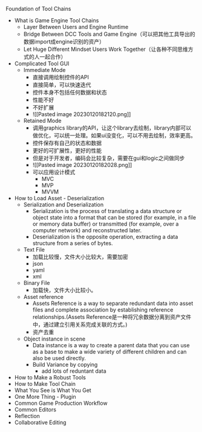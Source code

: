 Foundation of Tool Chains
-   What is Game Engine Tool Chains
	-   Layer Between Users and Engine Runtime
	-   Bridge Between DCC Tools and Game Engine（可以把其他工具导出的数据import成engine识别的资产）
	-   Let Huge Different Mindset Users Work Together（让各种不同思维方式的人一起合作）
-   ﻿﻿Complicated Tool GUI
	-   Immediate Mode
		- 直接调用绘制控件的API
		- 直接简单，可以快速迭代
		- 控件本身不包括任何数据和状态
		- 性能不好
		- 不好扩展
		- ![[Pasted image 20230120182120.png]]
	-   Retained Mode
		- 调用graphics library的API，让这个library去绘制，library内部可以做优化，可以统一处理。如果ui没变化，可以不用去绘制，效率更高。
		- 控件保存有自己的状态和数据
		- 更好的可扩展性，更好的性能
		- 但是对于开发者，编码会比较复杂，需要在gui和logic之间做同步
		- ![[Pasted image 20230120182028.png]]
		- 可以应用设计模式
			- MVC
			- MVP
			- MVVM
-   ﻿﻿How to Load Asset - Deserialization
	- Serialization and Deserialization
		- Serialization is the process of translating a data structure or object state into a format that can be stored (for example, in a file or memory data buffer) or transmitted (for example, over a computer network) and reconstructed later.
		- Deserialization is the opposite operation, extracting a data structure from a series of bytes.
	- Text File
		- 加载比较慢，文件大小比较大，需要加密
		- json
		- yaml
		- xml
	- Binary File
		- 加载快，文件大小比较小。
	- Asset reference
		- Assets Reference is a way to separate redundant data into asset files and complete association by establishing reference relationships.(Assets Reference是一种将冗余数据分离到资产文件中，通过建立引用关系完成关联的方式。)
		- 资产去重
	- Object instance in scene
		- Data instance is a way to create a parent data that you can use as a base to make a wide variety of different children and can also be used directly.
		- Build Variance by copying
			- add lots of reduntant data
-   ﻿﻿How to Make a Robust Tools
-   ﻿﻿How to Make Tool Chain
-   ﻿﻿What You See is What You Get  
-   One More Thing - Plugin
-   ﻿﻿Common Game Production Workflow
-   ﻿﻿Common Editors
-   ﻿﻿Reflection
-   ﻿﻿Collaborative Editing


